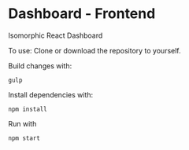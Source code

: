 
# Dashboard - Frontend

Isomorphic React Dashboard

To use: Clone or download the repository to yourself.

Build changes with:
```
gulp
```

Install dependencies with:
```
npm install
```

Run with
```
npm start
```
